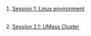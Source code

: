 1. [Session 1: Linux environment](session1/session1.md)</br></br>

2. [Session 2.1: UMass Cluster](session2/session2.md)</br>
